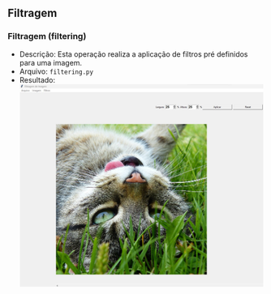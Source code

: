 ## Filtragem 

### Filtragem (filtering)
- Descrição: Esta operação realiza a aplicação de filtros pré definidos para uma imagem.
- Arquivo: `filtering.py`
- Resultado: ![Resultado com Possibilidade de Filtros](https://github.com/M4deN/Processamento-Imagem/blob/main/imagens/posprocess.jpg)
